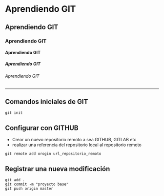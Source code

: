 # Aprendiendo GIT
## Aprendiendo GIT
### Aprendiendo GIT
#### Aprendiendo GIT
##### Aprendiendo GIT
###### Aprendiendo GIT
---
## Comandos iniciales de GIT
```
git init
```
## Configurar con GITHUB
- Crear un nuevo repositorio remoto a sea GITHUB, GITLAB etc
- realizar una referencia del repositorio local al repositorio remoto
```
git remote add orogin url_repositorio_remoto
```
## Registrar una nueva modificación
```
git add .
git commit -m "proyecto base"
git push origin master
```
